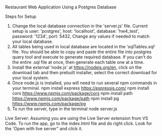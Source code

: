 Restaurant Web Application
Using a Postgres Database

Steps for Setup
1)  Change the local database connection in the 'server.js' file. Current setup is
      user: 'postgres',
      host: 'localhost',
      database: 'hw4_test',
      password: '1234',
      port: 5432,
    Change any values if needed to match your local database.
2)  All tables being used in local database are located in the 'sqlTables.sql' file. You should be able to copy and paste the entire file into postgres query tool and execute to generate required database. If you can't do the entire .sql file at once, then
    generate each table one at a time.
3) Install the external 'node.js' at https://nodejs.org/en, click on the download tab and then prebuilt installer, select the correct download for your local system.
4) Once node.js is installed, you will need to run several npm commands in your terminal.
     npm install express     https://expressjs.com/
     npm install cors        https://www.npmjs.com/package/cors
     npm install path        https://www.npmjs.com/package/path
     npm install pg          https://www.npmjs.com/package/pg
5) To run the server, type in the terminal
         node server.js


Live Server:
Assuming you are using the Live Server extension from VS Code.
To run the app, go to the index.html file and do right click. Look for the 'Open with live server" and click it.